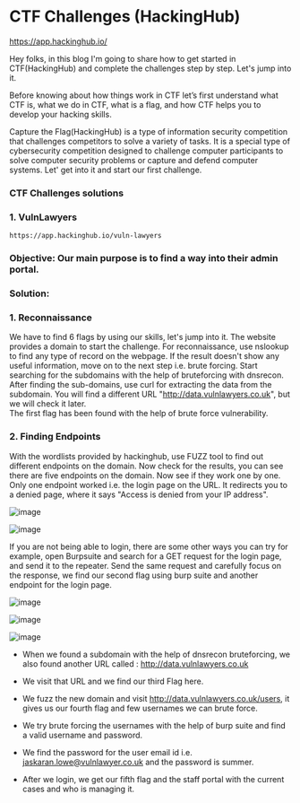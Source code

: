         
# **CTF Challenges (HackingHub)**
https://app.hackinghub.io/


Hey folks, in this blog I'm going to share how to get started in CTF(HackingHub) and complete the challenges step by step. Let's jump into it.

Before knowing about how things work in CTF let’s first understand what CTF is, what we do in CTF, what is a flag, and how CTF helps you to develop your hacking skills.

Capture the Flag(HackingHub) is a type of information security competition that challenges competitors to solve a variety of tasks. It is a special type of cybersecurity competition designed to challenge computer participants to solve computer security problems or capture and defend computer systems. Let' get into it and start our first challenge.


### **CTF Challenges solutions**

### 1. VulnLawyers 
    https://app.hackinghub.io/vuln-lawyers
   
### **Objective:** Our main purpose is to find a way into their admin portal. 

### **Solution:**

### **1. Reconnaissance**
   
   We have to find 6 flags by using our skills, let's jump into it. 
   The website provides a domain to start the challenge.
   For reconnaissance, use nslookup to find any type of record on the webpage. If the result doesn't show any useful information, move on to the next step i.e. brute forcing.
   Start searching for the subdomains with the help of bruteforcing with dnsrecon. After finding the sub-domains, use curl for extracting the data from the subdomain. You will find a different URL "http://data.vulnlawyers.co.uk", but we will check it later.  
   The first flag has been found with the help of brute force vulnerability.

### **2. Finding Endpoints**

With the wordlists provided by hackinghub, use FUZZ tool to find out different endpoints on the domain. Now check for the results, you can see there are five endpoints on the domain. Now see if they work one by one.
Only one endpoint worked i.e. the login page on the URL. It redirects you to a denied page, where it says "Access is denied from your IP address".
  
  
![image](https://github.com/ocoretech/Sahil-workbook/assets/67775716/b88c36d3-7c3d-40e0-81f5-bdd0a5bf11e3)


![image](https://github.com/ocoretech/Sahil-workbook/assets/67775716/aff7639e-8669-4ced-b0cb-ed1ae8b987fb)


If you are not being able to login, there are some other ways you can try for example, open Burpsuite and search for a GET request for the login page, and send it to the repeater.
Send the same request and carefully focus on the response, we find our second flag using burp suite and another endpoint for the login page.   

![image](https://github.com/ocoretech/Sahil-workbook/assets/67775716/7f788958-b0a1-4c6a-bc7e-eb16c03381b6)


![image](https://github.com/ocoretech/Sahil-workbook/assets/67775716/2247b7de-cacc-468c-b99a-521af77a3a3f)
     

![image](https://github.com/ocoretech/Sahil-workbook/assets/67775716/08ec4318-5579-4d05-8cbc-d9fb649af036)


   
   * When we found a subdomain with the help of dnsrecon bruteforcing, we also found another URL called : 
http://data.vulnlawyers.co.uk


* We visit that URL and we find our third Flag here.

  
* We fuzz the new domain and visit http://data.vulnlawyers.co.uk/users, it gives us our fourth flag and few usernames we can brute force.

  
* We try brute forcing the usernames with the help of burp suite and find a valid username and password.

  
* We find the password for the user email id i.e. 
jaskaran.lowe@vulnlawyer.co.uk and the password is summer.


* After we login, we get our fifth flag and the staff portal with the current cases and who is managing it.


   
